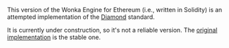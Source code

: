 This version of the Wonka Engine for Ethereum (i.e., written in Solidity) is an attempted implementation of the [Diamond](https://github.com/mudgen/Diamond) standard.

It is currently under construction, so it's not a reliable version.  The [original implementation](https://github.com/Nethereum/Wonka/tree/master/Solidity/WonkaEngine) is the stable one.
